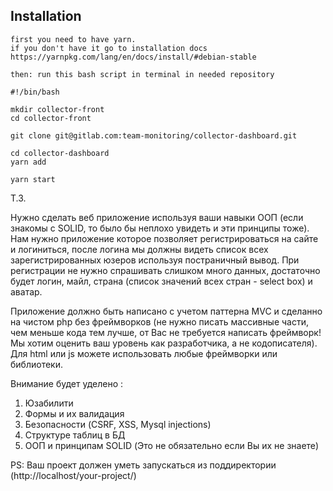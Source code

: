 Installation
------------

    first you need to have yarn.
    if you don't have it go to installation docs
    https://yarnpkg.com/lang/en/docs/install/#debian-stable

    then: run this bash script in terminal in needed repository

    #!/bin/bash

    mkdir collector-front
    cd collector-front

    git clone git@gitlab.com:team-monitoring/collector-dashboard.git

    cd collector-dashboard
    yarn add

    yarn start



Т.З.

Нужно сделать веб приложение используя ваши навыки ООП (если знакомы с SOLID, то было бы неплохо увидеть и эти принципы тоже).
Нам нужно приложение которое позволяет регистрироваться на сайте и логиниться, после логина мы должны видеть список всех 
зарегистрированных юзеров используя постраничный вывод.
При регистрации не нужно спрашивать слишком много данных, достаточно будет логин, майл, страна (список значений всех стран - select box) и аватар.

Приложение должно быть написано с учетом паттерна MVC и сделанно на чистом  php без фреймворков 
(не нужно писать массивные части, чем меньше кода тем лучше, от Вас не требуется написать фреймворк! Мы хотим оценить ваш уровень как разработчика, а не кодописателя).
Для html или js можете использовать любые фреймворки или библиотеки.


Внимание будет уделено :

1. Юзабилити
2. Формы и их валидация
1. Безопасности (CSRF, XSS, Mysql injections)
2. Структуре таблиц в БД
3. ООП и принципам SOLID (Это не обязательно если Вы их не знаете)

PS: Ваш проект должен уметь запускаться из поддиректории (http://localhost/your-project/)
